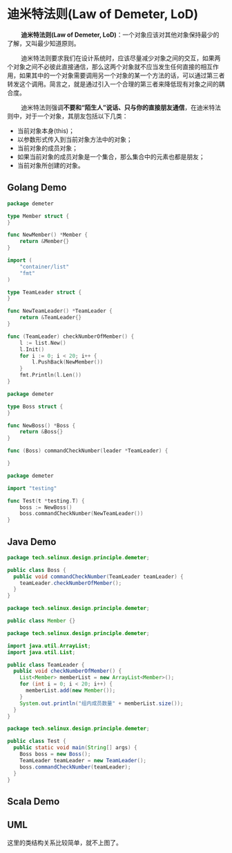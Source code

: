 # 迪米特法则(Law of Demeter, LoD)

&emsp;&emsp; **迪米特法则(Law of  Demeter, LoD)**：一个对象应该对其他对象保持最少的了解，又叫最少知道原则。

&emsp;&emsp; 迪米特法则要求我们在设计系统时，应该尽量减少对象之间的交互，如果两个对象之间不必彼此直接通信，那么这两个对象就不应当发生任何直接的相互作用，如果其中的一个对象需要调用另一个对象的某一个方法的话，可以通过第三者转发这个调用。简言之，就是通过引入一个合理的第三者来降低现有对象之间的耦合度。

&emsp;&emsp; 迪米特法则强调**不要和“陌生人”说话、只与你的直接朋友通信**，在迪米特法则中，对于一个对象，其朋友包括以下几类：

- 当前对象本身(this)；
- 以参数形式传入到当前对象方法中的对象；
- 当前对象的成员对象；
- 如果当前对象的成员对象是一个集合，那么集合中的元素也都是朋友；
- 当前对象所创建的对象。

## Golang Demo

```go
package demeter

type Member struct {
}

func NewMember() *Member {
    return &Member{}
}
```

```go
import (
    "container/list"
    "fmt"
)

type TeamLeader struct {
}

func NewTeamLeader() *TeamLeader {
    return &TeamLeader{}
}

func (TeamLeader) checkNumberOfMember() {
    l := list.New()
    l.Init()
    for i := 0; i < 20; i++ {
        l.PushBack(NewMember())
    }
    fmt.Println(l.Len())
}

```

```go
package demeter

type Boss struct {
}

func NewBoss() *Boss {
    return &Boss{}
}

func (Boss) commandCheckNumber(leader *TeamLeader) {

}

```

```go
package demeter

import "testing"

func Test(t *testing.T) {
    boss := NewBoss()
    boss.commandCheckNumber(NewTeamLeader())
}
```

## Java Demo

```java
package tech.selinux.design.principle.demeter;

public class Boss {
  public void commandCheckNumber(TeamLeader teamLeader) {
    teamLeader.checkNumberOfMember();
  }
}
```

```java
package tech.selinux.design.principle.demeter;

public class Member {}

```

```java
package tech.selinux.design.principle.demeter;

import java.util.ArrayList;
import java.util.List;

public class TeamLeader {
  public void checkNumberOfMember() {
    List<Member> memberList = new ArrayList<Member>();
    for (int i = 0; i < 20; i++) {
      memberList.add(new Member());
    }
    System.out.println("组内成员数量" + memberList.size());
  }
}
```

```java
package tech.selinux.design.principle.demeter;

public class Test {
  public static void main(String[] args) {
    Boss boss = new Boss();
    TeamLeader teamLeader = new TeamLeader();
    boss.commandCheckNumber(teamLeader);
  }
}
```

## Scala Demo

## UML

这里的类结构关系比较简单，就不上图了。
